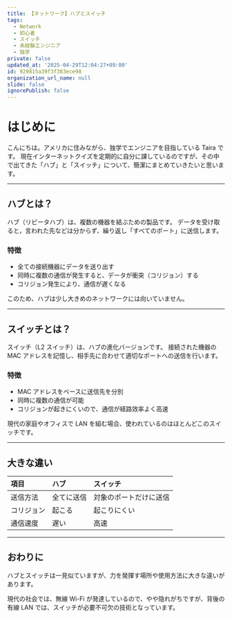 ```yaml
---
title: 【ネットワーク】ハブとスイッチ
tags:
  - Network
  - 初心者
  - スイッチ
  - 未経験エンジニア
  - 独学
private: false
updated_at: '2025-04-29T12:04:27+09:00'
id: 929815a39f3f383ece98
organization_url_name: null
slide: false
ignorePublish: false
---
```


# はじめに

こんにちは。アメリカに住みながら、独学でエンジニアを目指している Taira です。
現在インターネットクイズを定期的に自分に課しているのですが、その中で出てきた「ハブ」と「スイッチ」について、簡潔にまとめていきたいと思います。

---

## ハブとは？

ハブ（リピータハブ）は、複数の機器を結ぶための製品です。
データを受け取ると，言われた先などは分からず、繰り返し「すべてのポート」に送信します。

### 特徴

- 全ての接続機器にデータを送り出す
- 同時に複数の通信が発生すると、データが衝突（コリジョン）する
- コリジョン発生により、通信が遅くなる

このため、ハブは少し大きめのネットワークには向いていません。

---

## スイッチとは？

スイッチ（L2 スイッチ）は、ハブの進化バージョンです。
接続された機器の MAC アドレスを記憶し、相手先に合わせて適切なポートへの送信を行います。

### 特徴

- MAC アドレスをベースに送信先を分別
- 同時に複数の通信が可能
- コリジョンが起きにくいので、通信が経路效率よく高速

現代の家庭やオフィスで LAN を組む場合、使われているのはほとんどこのスイッチです。

---

## 大きな違い

| 項目       | ハブ       | スイッチ               |
| :--------- | :--------- | :--------------------- |
| 送信方法   | 全てに送信 | 対象のポートだけに送信 |
| コリジョン | 起こる     | 起こりにくい           |
| 通信速度   | 遅い       | 高速                   |

---

## おわりに

ハブとスイッチは一見似ていますが、力を発揮す場所や使用方法に大きな違いがあります。

現代の社会では、無線 Wi-Fi が発達しているので、やや隐れがちですが、背後の有線 LAN では、スイッチが必要不可欠の技術となっています。
